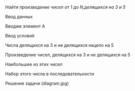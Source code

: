 *Найти произведение чисел от 1 до N,делящихся на 3 и 5*

Ввод данных

Вводим элемент A

Ввод условий 

Числа делящихся на 3 и не делящихся нацело на 5

Произведение чисел, делящихся на 3 и не делящихся на 5

Наибольшее из этих чисел 

Набор этого числа в последовательности 

Решение задачи (diagram.jpg)